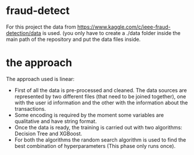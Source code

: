 # fraud-detect

For this project the data from https://www.kaggle.com/c/ieee-fraud-detection/data is used. (you only have to create a ./data folder inside the main path of the repository and put the data files inside.


# the approach

The approach used is linear:
- First of all the data is pre-processed and cleaned. The data sources are represented by two different files (that need to be joined together), one with the user id information and the other with the information about the transactions.
- Some encoding is required by the moment some variables are qualitative and have string format.
- Once the data is ready, the training is carried out with two algorithms: Decision Tree and XGBoost. 
- For both the algorithms the random search algorithm is used to find the best combination of hyperparameters (This phase only runs once).


